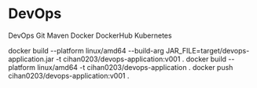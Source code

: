 # DevOps

DevOps Git Maven Docker DockerHub Kubernetes




docker build --platform linux/amd64 --build-arg JAR_FILE=target/devops-application.jar -t cihan0203/devops-application:v001 .
docker build --platform linux/amd64 -t cihan0203/devops-application .
docker push cihan0203/devops-application:v001 .
